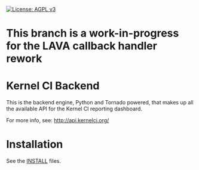 [![License: AGPL v3](https://img.shields.io/badge/License-AGPL%20v3-blue.svg)](http://www.gnu.org/licenses/agpl-3.0)

This branch is a work-in-progress for the LAVA callback handler rework
======================================================================

# Kernel CI Backend

This is the backend engine, Python and Tornado powered, that makes up all the
available API for the Kernel CI reporting dashboard.

For more info, see: http://api.kernelci.org/

# Installation

See the [INSTALL](./INSTALL.md) files.
